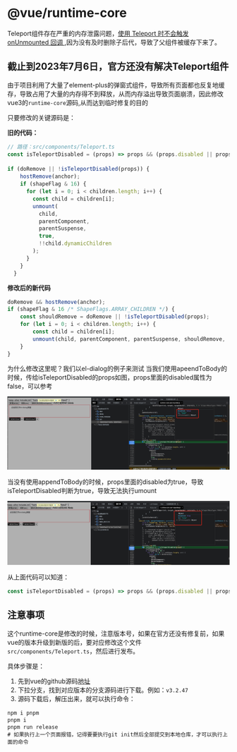 # @vue/runtime-core
Teleport组件存在严重的内存泄露问题，[使用 Teleport 时不会触发 onUnmounted 回调 ](https://github.com/vuejs/core/issues/6347),因为没有及时删除子后代，导致了父组件被缓存下来了。

## 截止到2023年7月6日，官方还没有解决Teleport组件
由于项目利用了大量了element-plus的弹窗式组件，导致所有页面都也反复地缓存，导致占用了大量的内存得不到释放，从而内存溢出导致页面崩溃，因此修改vue3的`runtime-core`源码,从而达到临时修复的目的


只要修改的关键源码是：

**旧的代码：**
```js
// 路径：src/components/Teleport.ts
const isTeleportDisabled = (props) => props && (props.disabled || props.disabled === "");

if (doRemove || !isTeleportDisabled(props)) {
    hostRemove(anchor);
    if (shapeFlag & 16) {
      for (let i = 0; i < children.length; i++) {
        const child = children[i];
        unmount(
          child,
          parentComponent,
          parentSuspense,
          true,
          !!child.dynamicChildren
        );
      }
    }
  }
```

**修改后的新代码**
```js
doRemove && hostRemove(anchor);
if (shapeFlag & 16 /* ShapeFlags.ARRAY_CHILDREN */) {
    const shouldRemove = doRemove || !isTeleportDisabled(props);
    for (let i = 0; i < children.length; i++) {
        const child = children[i];
        unmount(child, parentComponent, parentSuspense, shouldRemove, !!child.dynamicChildren);
    }
}
```

为什么修改这里呢？我们以el-dialog的例子来测试
当我们使用apeendToBody的时候，传给isTeleportDisabled的props如图，props里面的disabled属性为false，可以参考


![图 0](/src/assets/images20230706112601.jpg)  

当没有使用appendToBody的时候，props里面的disabled为true，导致isTeleportDisabled判断为true，导致无法执行umount

![图 1](/src/assets/2111688614211_.pic.jpg)  

从上面代码可以知道：
```js
const isTeleportDisabled = (props) => props && (props.disabled || props.disabled === "");
```

## 注意事项
这个runtime-core是修改的时候，注意版本号，如果在官方还没有修复前，如果vue的版本升级到新版的后，要对应修改这个文件`src/components/Teleport.ts`，然后进行发布。

具体步骤是：
1. 先到vue的github源码[地址](https://github.com/vuejs/core)
2. 下拉分支，找到对应版本的分支源码进行下载。例如：`v3.2.47`
3. 源码下载后，解压出来，就可以执行命令：

```shell
npm i pnpm
pnpm i
pnpm run release
# 如果执行上一个页面报错，记得要要执行git init然后全部提交到本地仓库，才可以执行上面的命令
```